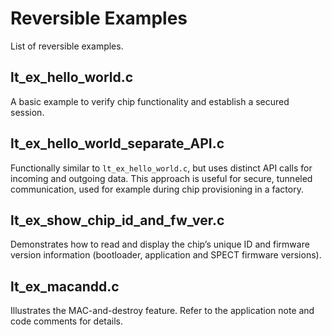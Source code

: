 # Reversible Examples
List of reversible examples.

## lt_ex_hello_world.c
A basic example to verify chip functionality and establish a secured session.

## lt_ex_hello_world_separate_API.c
Functionally similar to `lt_ex_hello_world.c`, but uses distinct API calls for incoming and outgoing data. This approach is useful for secure, tunneled communication, used for example during chip provisioning in a factory.

## lt_ex_show_chip_id_and_fw_ver.c
Demonstrates how to read and display the chip’s unique ID and firmware version information (bootloader, application and SPECT firmware versions).

## lt_ex_macandd.c
Illustrates the MAC-and-destroy feature. Refer to the application note and code comments for details.